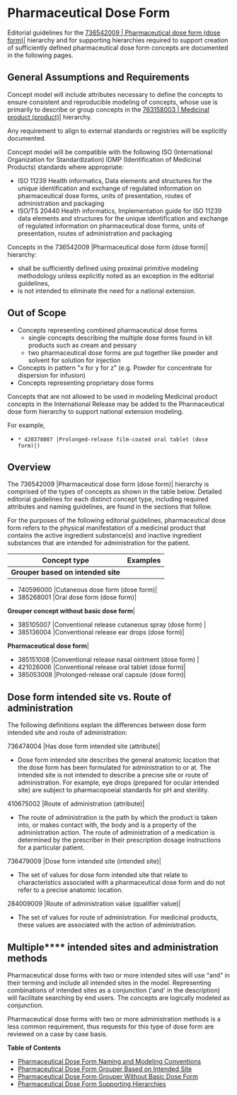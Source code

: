 # Pharmaceutical Dose Form

Editorial guidelines for the [ 736542009 | Pharmaceutical dose form (dose form)|](http://snomed.info/id/736542009 "736542009 | Pharmaceutical dose form \(dose form\) |") hierarchy and for supporting hierarchies required to support creation of sufficiently defined pharmaceutical dose form concepts are documented in the following pages.

## General Assumptions and Requirements

Concept model will include attributes necessary to define the concepts to ensure consistent and reproducible modeling of concepts, whose use is primarily to describe or group concepts in the [ 763158003 | Medicinal product (product)|](http://snomed.info/id/763158003 "763158003 | Medicinal product \(product\) |") hierarchy.

Any requirement to align to external standards or registries will be explicitly documented.

Concept model will be compatible with the following ISO (International Organization for Standardization) IDMP (Identification of Medicinal Products) standards where appropriate:

  * ISO 11239 Health informatics, Data elements and structures for the unique identification and exchange of regulated information on pharmaceutical dose forms, units of presentation, routes of administration and packaging
  * ISO/TS 20440 Health informatics, Implementation guide for ISO 11239 data elements and structures for the unique identification and exchange of regulated information on pharmaceutical dose forms, units of presentation, routes of administration and packaging

Concepts in the 736542009 |Pharmaceutical dose form (dose form)| hierarchy:

  * shall be sufficiently defined using proximal primitive modeling methodology unless explicitly noted as an exception in the editorial guidelines,
  * is not intended to eliminate the need for a national extension.

## Out of Scope

  * Concepts representing combined pharmaceutical dose forms
    * single concepts describing the multiple dose forms found in kit products such as cream and pessary
    * two pharmaceutical dose forms are put together like powder and solvent for solution for injection
  * Concepts in pattern "x for y for z" (e.g. Powder for concentrate for dispersion for infusion)
  * Concepts representing proprietary dose forms

Concepts that are not allowed to be used in modeling Medicinal product concepts in the International Release may be added to the Pharmaceutical dose form hierarchy to support national extension modeling.

For example,

  *     * 420378007 |Prolonged-release film-coated oral tablet (dose form)|)

## Overview

The 736542009 |Pharmaceutical dose form (dose form)| hierarchy is comprised of the types of concepts as shown in the table below. Detailed editorial guidelines for each distinct concept type, including required attributes and naming guidelines, are found in the sections that follow.

For the purposes of the following editorial guidelines, pharmaceutical dose form refers to the physical manifestation of a medicinal product that contains the active ingredient substance(s) and inactive ingredient substances that are intended for administration for the patient.

**Concept type**| **Examples**  
---|---  
**Grouper based on intended site**| 

  * 740596000 |Cutaneous dose form (dose form)|
  * 385268001 |Oral dose form (dose form)|

  
**Grouper concept without basic dose form**| 

  * 385105007 |Conventional release cutaneous spray (dose form) |
  * 385136004 |Conventional release ear drops (dose form)|

  
**Pharmaceutical dose form**| 

  * 385151008 |Conventional release nasal ointment (dose form) |
  * 421026006 |Conventional release oral tablet (dose form)|
  * 385053008 |Prolonged-release oral capsule (dose form)|

  
  
## Dose form intended site vs. Route of administration

The following definitions explain the differences between dose form intended site and route of administration:

736474004 |Has dose form intended site (attribute)|

  * Dose form intended site describes the general anatomic location that the dose form has been formulated for administration to or at. The intended site is not intended to describe a precise site or route of administration. For example, eye drops (prepared for ocular intended site) are subject to pharmacopoeial standards for pH and sterility.

410675002 |Route of administration (attribute)|

  * The route of administration is the path by which the product is taken into, or makes contact with, the body and is a property of the administration action. The route of administration of a medication is determined by the prescriber in their prescription dosage instructions for a particular patient.

736479009 |Dose form intended site (intended site)|

  * The set of values for dose form intended site that relate to characteristics associated with a pharmaceutical dose form and do not refer to a precise anatomic location.

284009009 |Route of administration value (qualifier value)|

  * The set of values for route of administration. For medicinal products, these values are associated with the action of administration.

## Multiple**** intended sites and administration methods

Pharmaceutical dose forms with two or more intended sites will use “and” in their terming and include all intended sites in the model. Representing combinations of intended sites as a conjunction ('and' in the description) will facilitate searching by end users. The concepts are logically modeled as conjunction.

Pharmaceutical dose forms with two or more administration methods is a less common requirement, thus requests for this type of dose form are reviewed on a case by case basis.

**Table of Contents**

  * [Pharmaceutical Dose Form Naming and Modeling Conventions](Pharmaceutical-Dose-Form-Naming-and-Modeling-Conventions_174691245.html)
  * [Pharmaceutical Dose Form Grouper Based on Intended Site](Pharmaceutical-Dose-Form-Grouper-Based-on-Intended-Site_174691222.html)
  * [Pharmaceutical Dose Form Grouper Without Basic Dose Form](Pharmaceutical-Dose-Form-Grouper-Without-Basic-Dose-Form_174691231.html)
  * [Pharmaceutical Dose Form Supporting Hierarchies](Pharmaceutical-Dose-Form-Supporting-Hierarchies_174691145.html)

